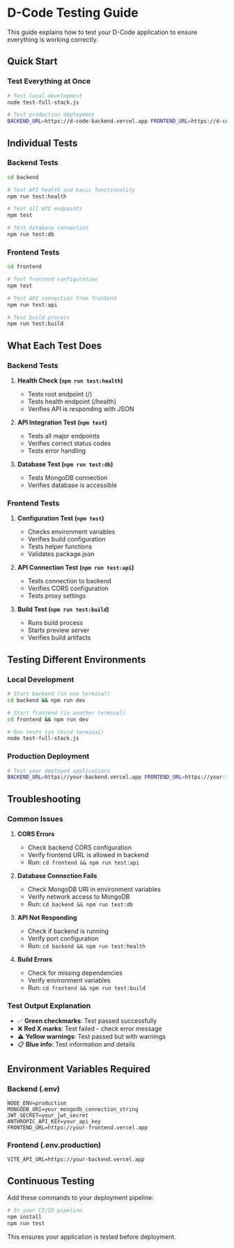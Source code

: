 # D-Code Testing Guide

This guide explains how to test your D-Code application to ensure everything is working correctly.

## Quick Start

### Test Everything at Once
```bash
# Test local development
node test-full-stack.js

# Test production deployment
BACKEND_URL=https://d-code-backend.vercel.app FRONTEND_URL=https://d-code-eight.vercel.app node test-full-stack.js
```

## Individual Tests

### Backend Tests

```bash
cd backend

# Test API health and basic functionality
npm run test:health

# Test all API endpoints
npm test

# Test database connection
npm run test:db
```

### Frontend Tests

```bash
cd frontend

# Test frontend configuration
npm test

# Test API connection from frontend
npm run test:api

# Test build process
npm run test:build
```

## What Each Test Does

### Backend Tests

1. **Health Check (`npm run test:health`)**
   - Tests root endpoint (/)
   - Tests health endpoint (/health)
   - Verifies API is responding with JSON

2. **API Integration Test (`npm test`)**
   - Tests all major endpoints
   - Verifies correct status codes
   - Tests error handling

3. **Database Test (`npm run test:db`)**
   - Tests MongoDB connection
   - Verifies database is accessible

### Frontend Tests

1. **Configuration Test (`npm test`)**
   - Checks environment variables
   - Verifies build configuration
   - Tests helper functions
   - Validates package.json

2. **API Connection Test (`npm run test:api`)**
   - Tests connection to backend
   - Verifies CORS configuration
   - Tests proxy settings

3. **Build Test (`npm run test:build`)**
   - Runs build process
   - Starts preview server
   - Verifies build artifacts

## Testing Different Environments

### Local Development
```bash
# Start backend (in one terminal)
cd backend && npm run dev

# Start frontend (in another terminal) 
cd frontend && npm run dev

# Run tests (in third terminal)
node test-full-stack.js
```

### Production Deployment
```bash
# Test your deployed applications
BACKEND_URL=https://your-backend.vercel.app FRONTEND_URL=https://your-frontend.vercel.app node test-full-stack.js
```

## Troubleshooting

### Common Issues

1. **CORS Errors**
   - Check backend CORS configuration
   - Verify frontend URL is allowed in backend
   - Run: `cd frontend && npm run test:api`

2. **Database Connection Fails**
   - Check MongoDB URI in environment variables
   - Verify network access to MongoDB
   - Run: `cd backend && npm run test:db`

3. **API Not Responding**
   - Check if backend is running
   - Verify port configuration
   - Run: `cd backend && npm run test:health`

4. **Build Errors**
   - Check for missing dependencies
   - Verify environment variables
   - Run: `cd frontend && npm run test:build`

### Test Output Explanation

- ✅ **Green checkmarks**: Test passed successfully
- ❌ **Red X marks**: Test failed - check error message
- ⚠️ **Yellow warnings**: Test passed but with warnings
- 📋 **Blue info**: Test information and details

## Environment Variables Required

### Backend (.env)
```env
NODE_ENV=production
MONGODB_URI=your_mongodb_connection_string
JWT_SECRET=your_jwt_secret
ANTHROPIC_API_KEY=your_api_key
FRONTEND_URL=https://your-frontend.vercel.app
```

### Frontend (.env.production)
```env
VITE_API_URL=https://your-backend.vercel.app
```

## Continuous Testing

Add these commands to your deployment pipeline:

```bash
# In your CI/CD pipeline
npm install
npm run test
```

This ensures your application is tested before deployment.
